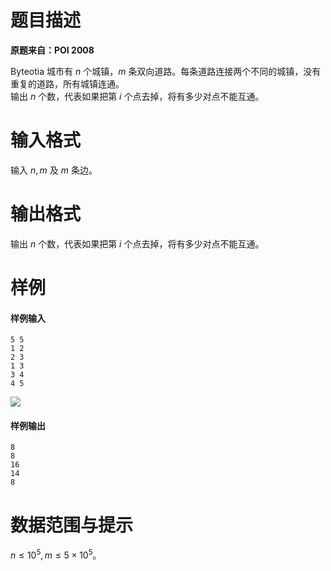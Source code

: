 
# 题目描述

**原题来自：POI 2008**

Byteotia 城市有 $n$ 个城镇，$m$ 条双向道路。每条道路连接两个不同的城镇，没有重复的道路，所有城镇连通。  
输出 $n$ 个数，代表如果把第 $i$ 个点去掉，将有多少对点不能互通。

# 输入格式

输入 $n,m$ 及 $m$ 条边。

# 输出格式

输出 $n$ 个数，代表如果把第 $i$ 个点去掉，将有多少对点不能互通。

# 样例

#### 样例输入
```plain
5 5
1 2
2 3
1 3
3 4
4 5
```
![](/source/loj/10104/img/aHR0cHM6Ly9tYWluLmVkdS5wbC9pbWFnZXMvT0kxNS9ibG96YWQxLmdpZg==.gif)

#### 样例输出
```plain
8
8
16
14
8
```

# 数据范围与提示

$n\le 10^5, m\le 5×10^5$。

